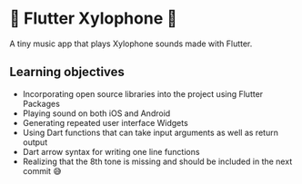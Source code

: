 # 🎹 Flutter Xylophone 🎹

A tiny music app that plays Xylophone sounds made with Flutter.

## Learning objectives

- Incorporating open source libraries into the project using Flutter Packages
- Playing sound on both iOS and Android
- Generating repeated user interface Widgets
- Using Dart functions that can take input arguments as well as return output
- Dart arrow syntax for writing one line functions
- Realizing that the 8th tone is missing and should be included in the next commit 😅
